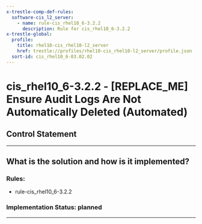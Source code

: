 ```yaml
---
x-trestle-comp-def-rules:
  software-cis_l2_server:
    - name: rule-cis_rhel10_6-3.2.2
      description: Rule for cis_rhel10_6-3.2.2
x-trestle-global:
  profile:
    title: rhel10-cis_rhel10-l2_server
    href: trestle://profiles/rhel10-cis_rhel10-l2_server/profile.json
  sort-id: cis_rhel10_6-03.02.02
---
```


# cis_rhel10_6-3.2.2 - \[REPLACE_ME\] Ensure Audit Logs Are Not Automatically Deleted (Automated)

## Control Statement

______________________________________________________________________

## What is the solution and how is it implemented?

<!-- For implementation status enter one of: implemented, partial, planned, alternative, not-applicable -->

<!-- Note that the list of rules under ### Rules: is read-only and changes will not be captured after assembly to JSON -->

<!-- Add control implementation description here for control: cis_rhel10_6-3.2.2 -->

### Rules:

  - rule-cis_rhel10_6-3.2.2

### Implementation Status: planned

______________________________________________________________________
